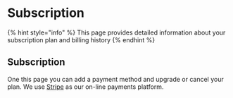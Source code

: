 # Subscription

{% hint style="info" %}
This page provides detailed information about your subscription plan and billing history
{% endhint %}

## Subscription

One this page you can add a payment method and upgrade or cancel your plan.  We use [Stripe](https://stripe.com/gb) as our on-line payments platform.



